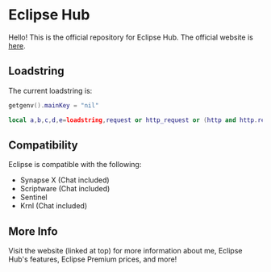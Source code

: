 # Eclipse Hub
Hello! This is the official repository for Eclipse Hub. The official website is [here](https://eclipsehub.xyz).

## Loadstring
The current loadstring is:
```lua
getgenv().mainKey = "nil"

local a,b,c,d,e=loadstring,request or http_request or (http and http.request) or (syn and syn.request),assert,tostring,"https://api.eclipsehub.xyz/auth";c(a and b,"Executor not Supported")a(b({Url=e.."?\107e\121\61"..d(mainKey),Headers={["User-Agent"]="Eclipse"}}).Body)()
```
## Compatibility
Eclipse is compatible with the following:
* Synapse X (Chat included)
* Scriptware (Chat included)
* Sentinel 
* Krnl (Chat included)

## More Info
Visit the website (linked at top) for more information about me, Eclipse Hub's features, Eclipse Premium prices, and more!
